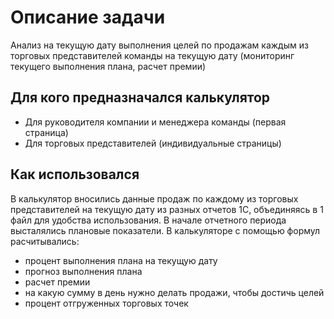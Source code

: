 # Описание задачи

Анализ на текущую дату выполнения целей по продажам каждым из торговых представителей команды на текущую дату (мониторинг текущего выполнения плана, расчет премии)

## Для кого предназначался калькулятор

* Для руководителя компании и менеджера команды (первая страница)
* Для торговых представителей (индивидуальные страницы)

## Как использовался

В калькулятор вносились данные продаж по каждому из торговых представителей на текущую дату из разных отчетов 1С, объединяясь в 1 файл для удобства использования.
В начале отчетного периода высталялись плановые показатели.
В калькуляторе с помощью формул расчитывались:
* процент выполнения плана на текущую дату
* прогноз выполнения плана
* расчет премии
* на какую сумму в день нужно делать продажи, чтобы достичь целей
* процент отгруженных торговых точек
